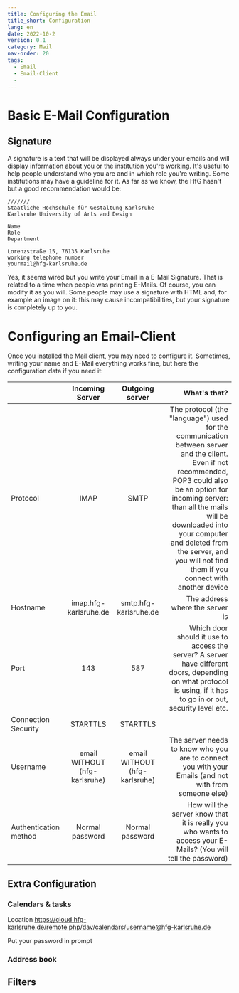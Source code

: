 ```yaml
---
title: Configuring the Email
title_short: Configuration
lang: en
date: 2022-10-2
version: 0.1
category: Mail
nav-order: 20
tags:
  - Email
  - Email-Client
  -
---
```


# Basic E-Mail Configuration
## Signature
A signature is a text that will be displayed always under your emails and will display information about you or the institution you're working. It's useful to help people understand who you are and in which role you're writing. Some institutions may have a guideline for it. As far as we know, the HfG hasn't but a good recommendation would be:

```
///////
Staatliche Hochschule für Gestaltung Karlsruhe
Karlsruhe University of Arts and Design

Name
Role
Department

Lorenzstraße 15, 76135 Karlsruhe
working telephone number
yourmail@hfg-karlsruhe.de
```

Yes, it seems wired but you write your Email in a E-Mail Signature. That is related to a time when people was printing E-Mails. Of course, you can modify it as you will. Some people may use a signature with HTML and, for example an image on it: this may cause incompatibilities, but your signature is completely up to you.


# Configuring an Email-Client
Once you installed the Mail client, you may need to configure it. Sometimes, writing your name and E-Mail everything works fine, but here the configuration data if you need it:

| |Incoming Server | Outgoing server | What's that? |
| :--- | :---: | :---: | ---: |
| Protocol | IMAP | SMTP | The protocol (the "language") used for the communication between server and the client. Even if not recommended, POP3 could also be an option for incoming server: than all the mails will be downloaded into your computer and deleted from the server, and you will not find them if you connect with another device |
| Hostname | imap.hfg-karlsruhe.de | smtp.hfg-karlsruhe.de | The address where the server is |
| Port | 143 | 587 | Which door should it use to access the server? A server have different doors, depending on what protocol is using, if it has to go in or out, security level etc. |
| Connection Security | STARTTLS | STARTTLS |
| Username | email WITHOUT (hfg-karlsruhe) | email WITHOUT (hfg-karlsruhe) | The server needs to know who you are to connect you with your Emails (and not with from someone else)|
| Authentication method | Normal password |	Normal password | How will the server know that it is really you who wants to access your E-Mails? (You will tell the password) |

## Extra Configuration

### Calendars & tasks
Location 	https://cloud.hfg-karlsruhe.de/remote.php/dav/calendars/username@hfg-karlsruhe.de

Put your password in prompt

### Address book


## Filters
